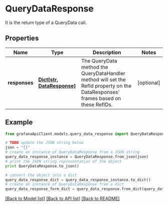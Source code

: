 # QueryDataResponse

It is the return type of a QueryData call.

## Properties
Name | Type | Description | Notes
------------ | ------------- | ------------- | -------------
**responses** | [**Dict[str, DataResponse]**](DataResponse.md) | The QueryData method the QueryDataHandler method will set the RefId property on the DataResponses&#39; frames based on these RefIDs. | [optional] 

## Example

```python
from grafanaApiClient.models.query_data_response import QueryDataResponse

# TODO update the JSON string below
json = "{}"
# create an instance of QueryDataResponse from a JSON string
query_data_response_instance = QueryDataResponse.from_json(json)
# print the JSON string representation of the object
print QueryDataResponse.to_json()

# convert the object into a dict
query_data_response_dict = query_data_response_instance.to_dict()
# create an instance of QueryDataResponse from a dict
query_data_response_form_dict = query_data_response.from_dict(query_data_response_dict)
```
[[Back to Model list]](../README.md#documentation-for-models) [[Back to API list]](../README.md#documentation-for-api-endpoints) [[Back to README]](../README.md)


